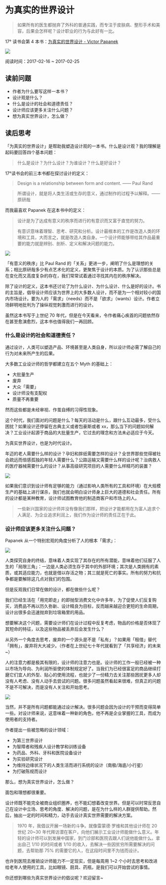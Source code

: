 # 为真实的世界设计
> 如果所有的医生都抛弃了外科的普通实践，而专注于皮肤病、整形手术和美容，后果会怎样呢？设计职业的行为与此好有一比。

17° 读书会第 4 本书：[为真实的世界设计 - Victor Papanek](https://book.douban.com/subject/19912141/)

![](https://img3.doubanio.com/lpic/s25807191.jpg)

阅读时间：2017-02-16 ~ 2017-02-25 

## 读前问题

* 作者为什么要写这样一本书？
* 设计观是什么？
* 什么是设计的社会和道德责任？
* 设计师应该更多关注什么问题？
* 想为真实世界设计，怎么做？

## 读后思考

「为真实的世界设计」是帮助我塑造设计观的一本书。什么是设计观？我的理解是起码要回答四个基本问题：

> 什么是设计？为什么设计？为谁设计？什么是好设计？

17°读书会的前三本书都在探讨设计的定义：

> Design is a relationship between form and content. —— Paul Rand

> 所谓设计，就是将人类生活或生存的意义，通过制作的过程予以解释。—— 原研哉

而我最喜欢 Papanek 在这本书中的定义：

> 设计是为了达成有意义的秩序而进行的有意识而又富于直觉的努力。
> 
> 有意识意味着理智、思考、研究和分析。设计最根本的工作是改造人类的环境和工具，大而言之，就是改造人类自身。一个设计师能够带给其作品最重要的能力就是辨别、剖析、定义和解决问题的能力。

![](https://s-media-cache-ak0.pinimg.com/564x/82/71/d2/8271d299d219d7a8b82810924a256cdc.jpg)

「有意义的秩序」比 Paul Rand 的「关系」更进一步，阐明了什么是理想的关系；相比原研哉多少有点艺术化的定义，更聚焦于设计的本质。为了认识那些总是在变化而又高度复杂的存在，我们常常试着通过寻找其内在的秩序解决。

除了设计的定义，这本书还讨论了为什么设计、为什么设计、什么是好的设计。书的主旨是，倡导设计师应该为世界上的大多数人设计，而不是为一个相对较小的国内市场设计。要为人的「需求」（needs）而不是「欲求」（wants）设计。作者立场鲜明地批判为了操纵视觉刺激而进行的设计。

虽然这本书写于上世纪 70 年代，但是在今天看来，令作者痛心疾首的问题依然存在甚至愈演愈烈，这本书也值得我们一再回顾。

### 什么是设计的社会和道德责任？
通过设计，人类可以塑造产品、环境甚至是人类自身，所以设计师必需了解自己的行为对未来所产生的后果。

大多数工业设计师的哲学都建立在五个 Myth 的基础上：

- 大批量生产
- 废弃
- 大众「需要」
- 设计师没有支配权
- 质量不再重要

然而这些都是未经审视、作茧自缚的习得性现象。

这个时代，我们面对的问题是什么？每天的活动是什么，跟什么互动最多，受什么困扰？如果设计还停留在古典主义或者包豪斯或者 xx，那么当下的问题如何解决？工业设计起源于商品的大批量生产，它过去的理念和方法未必适应于今天。

为真实世界设计，也是为时代设计。

年迈的老人需要什么样的设计？孕妇和胖纸需要怎样的设计？全世界那些觉得被社会疏远而倍感孤独的年轻人需要什么？公路运输又需要什么样的设计呢？治病救人的医疗器械需要什么的设计？从事高级研究项目的人需要什么样精巧的装置？

![](https://s-media-cache-ak0.pinimg.com/564x/46/de/86/46de86c068eb73bd34ab3e0156dfe7c3.jpg)

如果我们意识到设计师有足够的能力（通过影响人类所有的工具和环境）在大规模生产的基础上进行谋杀，我们也就会明白设计师身上巨大的道德和社会责任。所有的设计都是某种教育，设计师试图教育他的制造商客户和市场上的人。

> 一些新兴国家的设计师并没有像我们那样，把设计才能都用在为富人追求个人满足、为企业追求利润上，我们作为设计师的责任正在于此。



### 设计师应该更多关注什么问题？
Papanek 从一个特别宏观的角度分析了人的根本「需求」：

![](http://7xjpra.com1.z0.glb.clouddn.com/170218-WX20170225-175747@2x.png)

人类探究自身的终结，意味着人类实现了其存在的所有潜能，意味着他们征服了人生的「局限三角」：一边是人类必须生存于其中的外部环境；其次是人类拥有的素质，或其适应能力，也就是借以存活之物；其三就是死亡的事实。所有的努力和抗争都是要解除这几点对我们的包围。

但是反观我们日常在做的设计，都在做些什么呢？

我们已经生活在「用完即走」的即抛型消费文化中许多年，为了促使人们反复购买，消费品不再以历久弥新、设计精良为目标，反而越来越迎合更短的生命周期，设计出很多会迅速抛弃到垃圾箱里的用品。

想要解决这个问题，需要设计师们在设计过程中反复考虑，物品的价格是否体现了其短命的特征，以及这些物品被丢弃后会发生什么？

从另外一个角度去思考，废弃的一个源头是不是「私有」？如果用「租借」替代「拥有」，废弃将大大减少。（作者在上世纪七十年代就看到了「共享经济」的未来~）

人的注意力都是极其有限的，设计师的注意力也是。设计师的工作一般已经被一种以市场为导向、为利润所驱使的体制规定好了。当我们为已经很富足的商品继续打磨它们宜人的外型、贴心的使用流程，也就少了一份精力去关注那些困扰更多人却没有人考虑、没有人动手去尝试的问题。很多问题虽然看起来很难，但真正的问题不是不可解决，而是没有人关注和开始思考。

![](http://7xjpra.com1.z0.glb.clouddn.com/170218-WechatIMG136.jpeg)

当然，并不是所有问题都能通过设计解决。很多问题会因为设计的干预而变得简单一些。对设计师来说，这意味着一种新的角色，他不再是企业掌握的工具，而成为使用者的支持者。

作者提出一些被忽略的设计领域：

- 为第三世界设计
- 为智障者和残疾人设计教学和训练设备
- 为药品、外科、牙科和医院设备设计
- 为实验研究设计
- 为维持边缘状况下的人类生活而进行系统的设计（南极/海底/小行星）
- 为打破陈规而设计

那么，想为真实世界设计，怎么做？

面包和理想都很重要。

设计师既不能完全被商业组织圈养，也不能幻想着改变世界。但是可以时常反思自己在设计中立场、思考的角度、解决的问题，是在为什么样的人群提供帮助。然后，抽出一定的时间和精力，动手去设计真实世界需要的解决方案。

> 1970 年，我倡议开展一场新的斗争。就像雷蒙德·罗维和其他设计师在 20 世纪 20~30 年代拜访潜在客户，向他们展示工业设计师能做什么意义。年轻的设计师可以到发展中国家，到门诊部和医院去跟人们说他能做什么。拿出自己 1/10 的时间或者 1/10 的收入，去解决一些因贫穷所需要解决的问题，去帮助那 75% 的需要它的人，在这段时间里不为钱而设计。

也许到医院去推销设计师能力不一定现实，但是每周用 1~2 个小时去思考和改进给老年人使用的工具，比如眼镜、厨具、药瓶，是我们可以开始尝试的事情。

你还想到哪些为真实世界设计的倡议呢？欢迎留言~
